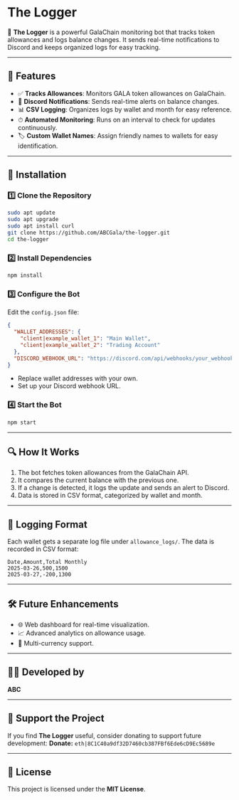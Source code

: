 # The Logger

🚀 **The Logger** is a powerful GalaChain monitoring bot that tracks token allowances and logs balance changes. It sends real-time notifications to Discord and keeps organized logs for easy tracking.

---

## 📌 Features
- ✅ **Tracks Allowances**: Monitors GALA token allowances on GalaChain.
- 🔔 **Discord Notifications**: Sends real-time alerts on balance changes.
- 📊 **CSV Logging**: Organizes logs by wallet and month for easy reference.
- ⏱ **Automated Monitoring**: Runs on an interval to check for updates continuously.
- 🏷 **Custom Wallet Names**: Assign friendly names to wallets for easy identification.

---

## 🚀 Installation

### 1️⃣ Clone the Repository
```sh
sudo apt update
sudo apt upgrade
sudo apt install curl
git clone https://github.com/ABCGala/the-logger.git
cd the-logger
```

### 2️⃣ Install Dependencies
```sh
npm install
```

### 3️⃣ Configure the Bot
Edit the `config.json` file:
```json
{
  "WALLET_ADDRESSES": {
    "client|example_wallet_1": "Main Wallet",
    "client|example_wallet_2": "Trading Account"
  },
  "DISCORD_WEBHOOK_URL": "https://discord.com/api/webhooks/your_webhook_url"
}
```

- Replace wallet addresses with your own.
- Set up your Discord webhook URL.

### 4️⃣ Start the Bot
```sh
npm start
```

---

## 🔍 How It Works
1. The bot fetches token allowances from the GalaChain API.
2. It compares the current balance with the previous one.
3. If a change is detected, it logs the update and sends an alert to Discord.
4. Data is stored in CSV format, categorized by wallet and month.

---

## 📝 Logging Format
Each wallet gets a separate log file under `allowance_logs/`. The data is recorded in CSV format:
```
Date,Amount,Total Monthly
2025-03-26,500,1500
2025-03-27,-200,1300
```

---

## 🛠 Future Enhancements
- 🌐 Web dashboard for real-time visualization.
- 📈 Advanced analytics on allowance usage.
- 🔄 Multi-currency support.

---

## 👨‍💻 Developed by
**ABC**

---

## 💖 Support the Project
If you find **The Logger** useful, consider donating to support future development:
**Donate:** `eth|8C1C40a9df32D7460cb387FBf6Ede6cD9Ec5689e`

---

## 📜 License
This project is licensed under the **MIT License**.

